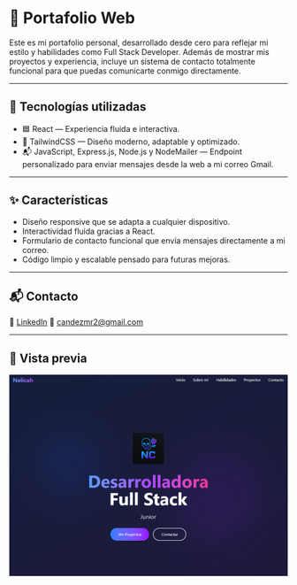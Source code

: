 # 🌟 Portafolio Web

Este es mi portafolio personal, desarrollado desde cero para reflejar mi estilo y habilidades como Full Stack Developer.
Además de mostrar mis proyectos y experiencia, incluye un sistema de contacto totalmente funcional para que puedas comunicarte conmigo directamente.

---

## 🚀 Tecnologías utilizadas

- 🟦 React — Experiencia fluida e interactiva.
- 🎨 TailwindCSS — Diseño moderno, adaptable y optimizado.
- 📬 JavaScript, Express.js, Node.js y NodeMailer — Endpoint personalizado para enviar mensajes desde la web a mi correo Gmail.

---

## ✨ Características

- Diseño responsive que se adapta a cualquier dispositivo.
- Interactividad fluida gracias a React.
- Formulario de contacto funcional que envía mensajes directamente a mi correo.
- Código limpio y escalable pensado para futuras mejoras.

---

## 📬 Contacto

💼 [LinkedIn](www.linkedin.com/in/cande-zamora-125301349)
📧 candezmr2@gmail.com

---

## 📸 Vista previa

![Vista previa de mi portafolio](/public/portafolio.png)
